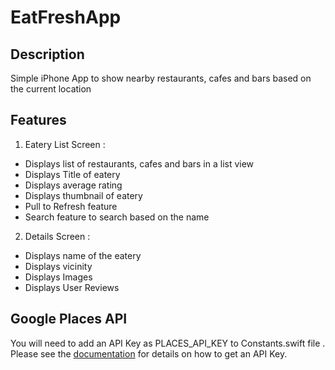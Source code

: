 # EatFreshApp
## Description
Simple iPhone App to show nearby restaurants, cafes and bars based on the current location 

## Features

1. Eatery List Screen :
 * Displays list of restaurants, cafes and bars in a list view
 * Displays Title of eatery
 * Displays average rating
 * Displays thumbnail of eatery
 * Pull to Refresh feature
 * Search feature to search based on the name

2. Details Screen :
 * Displays name of the eatery
 * Displays vicinity
 * Displays Images
 * Displays User Reviews

## Google Places API
You will need to add an API Key as PLACES_API_KEY to Constants.swift file . Please see the  [documentation](https://developers.google.com/places/web-service/get-api-key) for details on how to get an API Key.
